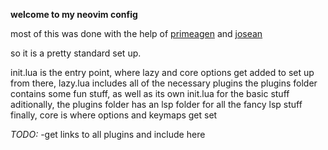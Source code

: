 **welcome to my neovim config**

most of this was done with the help of [primeagen](https://www.youtube.com/watch?v=w7i4amO_zaE) and [josean](https://www.youtube.com/watch?v=vdn_pKJUda8)

so it is a pretty standard set up.

init.lua is the entry point, where lazy and core options get added to set up
from there, lazy.lua includes all of the necessary plugins
the plugins folder contains some fun stuff, as well as its own init.lua for the basic stuff
aditionally, the plugins folder has an lsp folder for all the fancy lsp stuff
finally, core is where options and keymaps get set

_TODO:_
-get links to all plugins and include here
